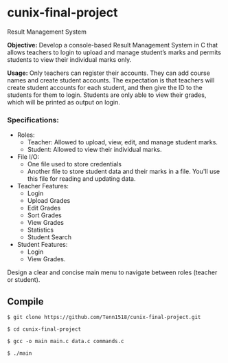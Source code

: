 # cunix-final-project
Result Management System

**Objective:** Develop a console-based Result Management System in C that allows
teachers to login to upload and manage student’s marks and permits students to view
their individual marks only.

**Usage:** Only teachers can register their accounts.  They can add course names
and create student accounts.  The expectation is that teachers will create
student accounts for each student, and then give the ID to the students for them
to login.  Students are only able to view their grades, which will be printed as
output on login.

### Specifications:
- Roles:
  - Teacher: Allowed to upload, view, edit, and manage student marks.
  - Student: Allowed to view their individual marks.
- File I/O:
  - One file used to store credentials
  - Another file to store student data and their marks in a file.  You'll use
    this file for reading and updating data.
- Teacher Features:
  - Login
  - Upload Grades
  - Edit Grades
  - Sort Grades
  - View Grades
  - Statistics
  - Student Search
- Student Features:
  - Login
  - View Grades.

Design a clear and concise main menu to navigate between roles (teacher or
student).

## Compile

```
$ git clone https://github.com/Tenn1518/cunix-final-project.git

$ cd cunix-final-project

$ gcc -o main main.c data.c commands.c

$ ./main
```
